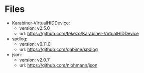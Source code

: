 # Files

* Karabiner-VirtualHIDDevice:
  * version: v2.5.0
  * url: https://github.com/tekezo/Karabiner-VirtualHIDDevice
* spdlog:
  * version: v0.11.0
  * url: https://github.com/gabime/spdlog
* json:
  * version: v2.0.7
  * url: https://github.com/nlohmann/json
